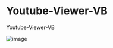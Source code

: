 # Youtube-Viewer-VB
Youtube-Viewer-VB

![image](https://github.com/noradlb1/Youtube-Viewer-VB/assets/74623428/21b056f1-177e-4f8c-a847-dd27153bd8a5)
